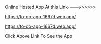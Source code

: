 Online Hosted App At this Link---->>>>>>

https://to-do-app-1667d.web.app/

https://to-do-app-1667d.web.app/


Click Above Link To See the App

